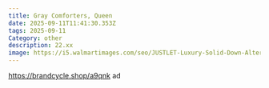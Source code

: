 ```yaml
---
title: Gray Comforters, Queen
date: 2025-09-11T11:41:30.353Z
tags: 2025-09-11
Category: other
description: 22.xx
image: https://i5.walmartimages.com/seo/JUSTLET-Luxury-Solid-Down-Alternative-Machine-Washable-Gray-Comforters-Queen_22669d6e-f78d-4e41-ad30-b1d038c83fa9.b920eac05151bb01b1c135aff96eaff0.jpeg?odnHeight=573&odnWidth=573&odnBg=FFFFFF
---
```

https://brandcycle.shop/a9qnk  ad